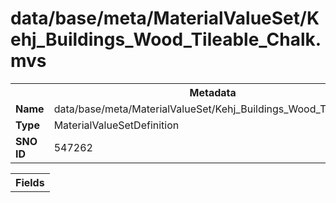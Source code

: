 <h1>data/base/meta/MaterialValueSet/Kehj_Buildings_Wood_Tileable_Chalk.mvs</h1><table><tr><th colspan="100%">Metadata</th></tr><tr><td><b>Name</b></td><td>data/base/meta/MaterialValueSet/Kehj_Buildings_Wood_Tileable_Chalk.mvs</td></tr><tr><td><b>Type</b></td><td>MaterialValueSetDefinition</td></tr><tr><td><b>SNO ID</b></td><td>547262</td></tr></table>

<table><tr><th colspan="100%">Fields</th></tr></table>

